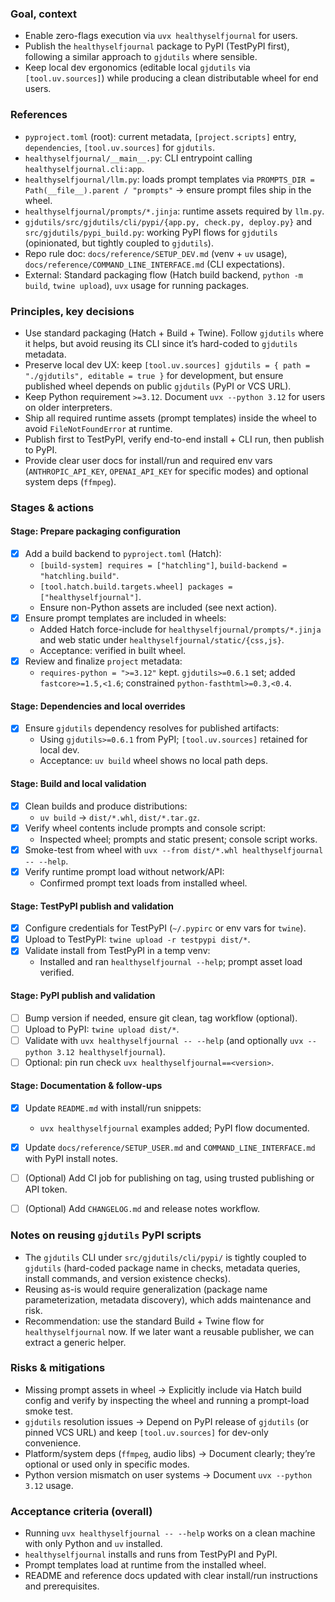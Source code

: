 ### Goal, context

- Enable zero-flags execution via `uvx healthyselfjournal` for users.
- Publish the `healthyselfjournal` package to PyPI (TestPyPI first), following a similar approach to `gjdutils` where sensible.
- Keep local dev ergonomics (editable local `gjdutils` via `[tool.uv.sources]`) while producing a clean distributable wheel for end users.


### References

- `pyproject.toml` (root): current metadata, `[project.scripts]` entry, `dependencies`, `[tool.uv.sources]` for `gjdutils`.
- `healthyselfjournal/__main__.py`: CLI entrypoint calling `healthyselfjournal.cli:app`.
- `healthyselfjournal/llm.py`: loads prompt templates via `PROMPTS_DIR = Path(__file__).parent / "prompts"` → ensure prompt files ship in the wheel.
- `healthyselfjournal/prompts/*.jinja`: runtime assets required by `llm.py`.
- `gjdutils/src/gjdutils/cli/pypi/{app.py, check.py, deploy.py}` and `src/gjdutils/pypi_build.py`: working PyPI flows for `gjdutils` (opinionated, but tightly coupled to `gjdutils`).
- Repo rule doc: `docs/reference/SETUP_DEV.md` (venv + `uv` usage), `docs/reference/COMMAND_LINE_INTERFACE.md` (CLI expectations).
- External: Standard packaging flow (Hatch build backend, `python -m build`, `twine upload`), `uvx` usage for running packages.


### Principles, key decisions

- Use standard packaging (Hatch + Build + Twine). Follow `gjdutils` where it helps, but avoid reusing its CLI since it’s hard-coded to `gjdutils` metadata.
- Preserve local dev UX: keep `[tool.uv.sources] gjdutils = { path = "./gjdutils", editable = true }` for development, but ensure published wheel depends on public `gjdutils` (PyPI or VCS URL).
- Keep Python requirement `>=3.12`. Document `uvx --python 3.12` for users on older interpreters.
- Ship all required runtime assets (prompt templates) inside the wheel to avoid `FileNotFoundError` at runtime.
- Publish first to TestPyPI, verify end-to-end install + CLI run, then publish to PyPI.
- Provide clear user docs for install/run and required env vars (`ANTHROPIC_API_KEY`, `OPENAI_API_KEY` for specific modes) and optional system deps (`ffmpeg`).


### Stages & actions

#### Stage: Prepare packaging configuration
- [x] Add a build backend to `pyproject.toml` (Hatch):
  - `[build-system] requires = ["hatchling"]`, `build-backend = "hatchling.build"`.
  - `[tool.hatch.build.targets.wheel] packages = ["healthyselfjournal"]`.
  - Ensure non-Python assets are included (see next action).
- [x] Ensure prompt templates are included in wheels:
  - Added Hatch force-include for `healthyselfjournal/prompts/*.jinja` and web static under `healthyselfjournal/static/{css,js}`.
  - Acceptance: verified in built wheel.
- [x] Review and finalize `project` metadata:
  - `requires-python = ">=3.12"` kept. `gjdutils>=0.6.1` set; added `fastcore>=1.5,<1.6`; constrained `python-fasthtml>=0.3,<0.4`.

#### Stage: Dependencies and local overrides
- [x] Ensure `gjdutils` dependency resolves for published artifacts:
  - Using `gjdutils>=0.6.1` from PyPI; `[tool.uv.sources]` retained for local dev.
  - Acceptance: `uv build` wheel shows no local path deps.

#### Stage: Build and local validation
- [x] Clean builds and produce distributions:
  - `uv build` → `dist/*.whl`, `dist/*.tar.gz`.
- [x] Verify wheel contents include prompts and console script:
  - Inspected wheel; prompts and static present; console script works.
- [x] Smoke-test from wheel with `uvx --from dist/*.whl healthyselfjournal -- --help`.
- [x] Verify runtime prompt load without network/API:
  - Confirmed prompt text loads from installed wheel.

#### Stage: TestPyPI publish and validation
- [x] Configure credentials for TestPyPI (`~/.pypirc` or env vars for `twine`).
- [x] Upload to TestPyPI: `twine upload -r testpypi dist/*`.
- [x] Validate install from TestPyPI in a temp venv:
  - Installed and ran `healthyselfjournal --help`; prompt asset load verified.

#### Stage: PyPI publish and validation
- [ ] Bump version if needed, ensure git clean, tag workflow (optional).
- [ ] Upload to PyPI: `twine upload dist/*`.
- [ ] Validate with `uvx healthyselfjournal -- --help` (and optionally `uvx --python 3.12 healthyselfjournal`).
- [ ] Optional: pin run check `uvx healthyselfjournal==<version>`.

#### Stage: Documentation & follow-ups
- [x] Update `README.md` with install/run snippets:
  - `uvx healthyselfjournal` examples added; PyPI flow documented.
- [x] Update `docs/reference/SETUP_USER.md` and `COMMAND_LINE_INTERFACE.md` with PyPI install notes.
- [ ] (Optional) Add CI job for publishing on tag, using trusted publishing or API token.
- [ ] (Optional) Add `CHANGELOG.md` and release notes workflow.


### Notes on reusing `gjdutils` PyPI scripts

- The `gjdutils` CLI under `src/gjdutils/cli/pypi/` is tightly coupled to `gjdutils` (hard-coded package name in checks, metadata queries, install commands, and version existence checks).
- Reusing as-is would require generalization (package name parameterization, metadata discovery), which adds maintenance and risk.
- Recommendation: use the standard Build + Twine flow for `healthyselfjournal` now. If we later want a reusable publisher, we can extract a generic helper.


### Risks & mitigations

- Missing prompt assets in wheel → Explicitly include via Hatch build config and verify by inspecting the wheel and running a prompt-load smoke test.
- `gjdutils` resolution issues → Depend on PyPI release of `gjdutils` (or pinned VCS URL) and keep `[tool.uv.sources]` for dev-only convenience.
- Platform/system deps (`ffmpeg`, audio libs) → Document clearly; they’re optional or used only in specific modes.
- Python version mismatch on user systems → Document `uvx --python 3.12` usage.


### Acceptance criteria (overall)

- Running `uvx healthyselfjournal -- --help` works on a clean machine with only Python and `uv` installed.
- `healthyselfjournal` installs and runs from TestPyPI and PyPI.
- Prompt templates load at runtime from the installed wheel.
- README and reference docs updated with clear install/run instructions and prerequisites.


